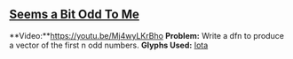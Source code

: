 ## [Seems a Bit Odd To Me](https://problems.tryapl.org/psets/2013.html?goto=P1_Seems_a_Bit_Odd_To_Me)

**Video:**https://youtu.be/Mj4wyLKrBho
**Problem:** Write a dfn to produce a vector of the first n odd numbers.
**Glyphs Used:**
[Iota](https://aplwiki.com/wiki/Index_Generator)


